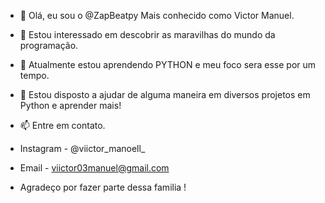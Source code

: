 - 👋 Olá, eu sou o @ZapBeatpy Mais conhecido como Victor Manuel.
- 👀 Estou interessado em descobrir as maravilhas do mundo da programação.
- 🌱 Atualmente estou aprendendo PYTHON e meu foco sera esse por um tempo.
- 💞️ Estou disposto a ajudar de alguma maneira em diversos projetos em Python e aprender mais!
- 📫 Entre em contato.
- Instagram - @viictor_manoell_
- Email - viictor03manuel@gmail.com

- Agradeço por fazer parte dessa familia !
